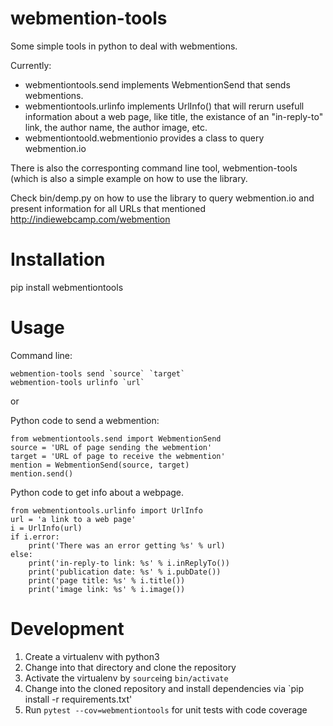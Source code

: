webmention-tools
================

Some simple tools in python to deal with webmentions.



Currently: 

- webmentiontools.send implements WebmentionSend 
that sends webmentions.
- webmentiontools.urlinfo implements UrlInfo() that
will rerurn usefull information about a web page, like 
title, the existance of an "in-reply-to" link,
the author name, the author image, etc.
- webmentiontoold.webmentionio provides a class to query
webmention.io

There is also the corresponting command line tool, 
webmention-tools (which is also a simple example on how 
to use the library.

Check bin/demp.py on how to use the library to query 
webmention.io and present information for all URLs that
mentioned http://indiewebcamp.com/webmention


Installation
============

pip install webmentiontools

Usage 
=====

Command line:

    webmention-tools send `source` `target`
    webmention-tools urlinfo `url`

or

Python code to send a webmention:

    from webmentiontools.send import WebmentionSend
    source = 'URL of page sending the webmention'
    target = 'URL of page to receive the webmention'
    mention = WebmentionSend(source, target)
    mention.send()

Python code to get info about a webpage.

    from webmentiontools.urlinfo import UrlInfo
    url = 'a link to a web page'
    i = UrlInfo(url)
    if i.error:
        print('There was an error getting %s' % url)
    else:
        print('in-reply-to link: %s' % i.inReplyTo())
        print('publication date: %s' % i.pubDate())
        print('page title: %s' % i.title())
        print('image link: %s' % i.image())

Development
===========

1. Create a virtualenv with python3
2. Change into that directory and clone the repository
3. Activate the virtualenv by `source`ing `bin/activate`
4. Change into the cloned repository and install dependencies via
   `pip install -r requirements.txt'
5. Run `pytest --cov=webmentiontools` for unit tests with code coverage
